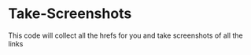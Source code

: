 # Take-Screenshots
This code will collect all the hrefs for you and take screenshots of all the links

